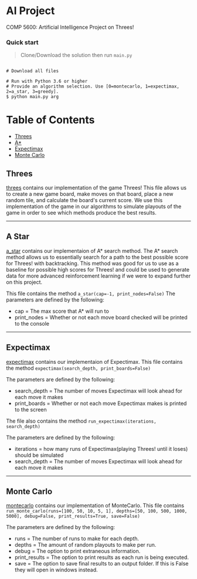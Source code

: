 # AI Project
COMP 5600: Artificial Intelligence Project on Threes!

### Quick start

> Clone/Download the solution then run `main.py`

```

# Download all files

# Run with Python 3.6 or higher
# Provide an algorithm selection. Use [0=montecarlo, 1=expectimax, 2=a_star, 3=greedy].
$ python main.py arg

```

# Table of Contents
* [Threes](#threes)
* [A*](#a-star)
* [Expectimax](#expectimax)
* [Monte Carlo](#monte-carlo)

## Threes

[threes](threes.py) contains our implementation of the game Threes! This file allows us to create a new game board, make 
moves on that board, place a new random tile, and calculate the board's current score. We use this implementation of the game 
in our algorithms to simulate playouts of the game in order to see which methods produce the best results.

___

## A Star

[a_star](../a_star.py) contains our implementaion of A* search method. The A* search method allows us to essentially search 
for a path to the best possible score for Threes! with backtracking. This method was good for us to use as a baseline for 
possible high scores for Threes! and could be used to generate data for more advanced reinforcement learning if we were to 
expand further on this project. 

This file contains the method `a_star(cap=-1, print_nodes=False)`
The parameters are defined by the following:
- cap = The max score that A* will run to
- print_nodes = Whether or not each move board checked will be printed to the console

___

## Expectimax

[expectimax](../expectimax.py) contains our implementaion of Expectimax. This file contains the method 
`expectimax(search_depth, print_boards=False)` 

The parameters are defined by the following:
- search_depth = The number of moves Expectimax will look ahead for each move it makes
- print_boards = Whether or not each move Expectimax makes is printed to the screen

The file also contains the method `run_expectimax(iterations, search_depth)` 

The parameters are defined by the following:
- iterations = how many runs of Expectimax(playing Threes! until it loses) should be simulated
- search_depth = The number of moves Expectimax will look ahead for each move it makes


___

## Monte Carlo
 
[montecarlo](../montecarlo.py) contains our implementation of MonteCarlo. This file contains `run_monte_carlo(runs=[100, 50, 10, 5, 1], depths=[50, 100, 500, 1000, 5000], debug=False, print_results=True, save=False)`  

The parameters are defined by the following:  
- runs = The number of runs to make for each depth.
- depths = The amount of random playouts to make per run.
- debug = The option to print extraneous information.
- print_results = The option to print results as each run is being executed.
- save = The option to save final results to an output folder. If this is False they will open in windows instead.
